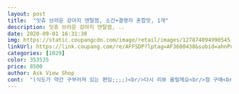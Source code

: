 ```yaml
---
layout: post 
title:  "잇츄 브라운 강아지 덴탈껌, 소간+결명자 혼합맛, 1개" 
description: 잇츄 브라운 강아지 덴탈껌, ..
date: 2020-09-01 16:31:38 
img: https://static.coupangcdn.com/image/retail/images/127874094990545-0053378b-cb16-481d-b38a-7406d4303df8.jpg 
linkUrl: https://link.coupang.com/re/AFFSDP?lptag=AF3600438&subid=ahnPublicAsk&pageKey=290845833&itemId=920252063&vendorItemId=5291688321&traceid=V0-113-316ac2d977031046 
categories: [1029] 
color: 353535 
price: 8500 
author: Ask View Shop 
cont:  "(식도가 약간 구부러져 있는 편임;;;;)<br/>다시 리뷰 올릴께요<br/>첨 구매<br/>쿠팡맨 기사님 항상 감사합니다<br/>가격에 비해 7개라니 ㅋㅋ비싸긴 하네요ㅋㅋ<br/>개별포장 이니 더욱 위생적이구 맘 에 들었구요<br/>껌 은 엄청 크네용ㅋ두껍구요<br/>나이도 이제 먹었으니 치아가 신경도 쓰이고<br/>댕댕이 프로필<br/>저는 세로로 반 을 잘라서 (긴쪽으로)<br/>쿠팡 마스크 검색중에 그냥 껌까지 검색 해보다가<br/>7개들어있구여  배고파핥때  먹여봐야겠어요<br/>7살<br/>몸무게6kg<br/>성격 / 지 밖에 모르고, 뭐 이런 개님이 있을까?<br/>GMO 성분이 포함될 수 있다는 걸 알면서도<br/>ㅋㅋㅋ<br/>ㅋㅋㅋ 간만에 한 결 한 결 찢어주는 수작업 좀 하네요<br/>가수분해 닭고기가 들어있는 아나브러쉬,덴케어벳 조인트,그리고 옐로우와 그린이 아닌 잇츄들은<br/>강아지 간식 잘 받앗습니다<br/>거의 없네요 ;;;<br/>그 껌에 지 얼굴을 비벼대고<br/>그래도 씹는 걸로 스트레스는 좀 풀리겠지 싶고ㅋㅋ<br/>그러더니 양 손으로 똭 잡고 촵촵 쳐묵쳐묵!<br/>그런 개님 을 소개합니다<br/>급여했어요<br/>깨물어대고! !<br/>껌 을 똭!  내려놓터니??<br/>꼭 저러케 첨 에 잘먹고,<br/>나머지 성분들은 믿을 만한 편이고,<br/>나중은 먹겠지요<br/>냄새맡고, 물고가더니 자기 자리 가서<br/>다른아이들보다 입이짧아요<br/>다시 물었다가 다시 비벼대고<br/>다양한 성분들로<br/>다양한 아이들이 사는 세상인 만큼 ^^<br/>단단하고 큰 거를 원래도 잘 못 씹는 아이라<br/>도움이 되길 바래봅니다<br/>먹일 게 윔지스, 덴티 페어리, 잇츄 그린 옐로우 말고는<br/>몰라요 ㅋ갑자기 그러더라구요 ㅋ풉ㅋ<br/>뭐하는?<br/>밀가루가 들어있는 그리니즈, 덴티스츄<br/>사실 ㅎ;;;<br/>소화기능 약하고,<br/>소화기능 이 약한 아이라서<br/>식욕이 왕성한 요즘 이거든요.<br/><br/>안먹고 버린게 어마어마 했거든요.<br/><br/>안전하게 우리 아이들의<br/>알러지가 있는 아이라 껌조차도 제약이 많아서<br/>앞으로 꾸준히 먹을지 사실 몰라요<br/>야무지게 잡고 뚝딱 해치우네요<br/>양치 또한 한번 하려면 내소중한 손가락을<br/>양치질을 거부하니 이 껌 으로 나마<br/>양치하면서 빼줘야 해요 ;<br/>어휴.<br/>.<br/>진짜ㅠ 상전 그런 상전이 없다요ㅠ<br/>오히려 씹고 나면 치아 사이에 잇츄가 잔뜩 껴있어서<br/>요새 코로나 때문에 사람도 살찌고<br/>우리 개님도 식욕이 좋은지 돌빼고 다 먹을 기세로<br/>원래 병원갈때마다 한 번씩 껌 사서 먹이긴<br/>이번에 가격이 워낙 예쁘게 다운돼 있어갖고<br/>일단 오늘 먹였으니<br/>입 냄새 제거 효과를 잘은 모르겠고<br/>입짧고, 피부까지 예민 하시고(눈물많이남)<br/>잇츄는 7개짜리나 9개짜리 나<br/>잇츄를 먹으면 제가 일일이 다 찢어줘야 해서 ;;<br/>자주는 안 먹이는데<br/>잘 안먹어서 이것저것  사줘보고 있답니다<br/>적당한 틈 을 두고 준답니다<br/>제 동생에게 알러지를 유발하는 성분이 없어서 먹여요 ㅎㅎ<br/>제 동생이 먹기에는 어쨌든 커요 ㅋㅋㅋ<br/>제 동생이 못 먹다보니<br/>좋타는 껌 다 사다 받쳐봐도, 냄새 맡고 등돌리는<br/>처음 주는거구, 예민한 개님이라 혹시 몰라서요<br/>처음이라 그런지 안 먹네요<br/>치석 제거 효과 또한 잘은 모르겠어요<br/>치아를 20세까지 지켜주는 껌들이 많이 나왔으면 해요<br/>커요 ㅋㅋㅋ<br/>평소 우유가죽껌? 절대 안드시고,<br/>한... <br/>45일뒤 남은 반쪽 줘보려구요<br/>할만큼 예민 덩어리에다가<br/>했지만, 그거또한 몇 번 먹더니.<br/>.<br/>안먹어요<br/>화면에 뜨길래 리뷰도 읽구, 구매해봤어요<br/>" 
---
```

